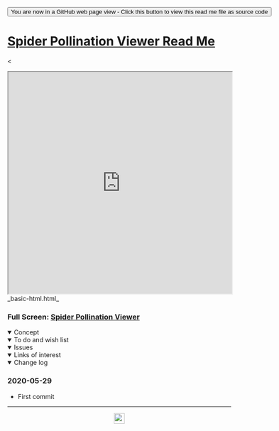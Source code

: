 <span style=display:none; >[You are now in a GitHub source code view - click this link to view Read Me file as a web page]( https://ladybug.tools/spider-2020/spider-pollination-viewer/readme.html "View file as a web page." ) </span>

<div><input type=button class = 'btn btn-secondary btn-sm' onclick=window.location.href="https://github.com/ladybug-tools/spider-2020/tree/master/spider-pollination-viewer/";
value='You are now in a GitHub web page view - Click this button to view this read me file as source code' ></div>


# [Spider Pollination Viewer Read Me]( ./readme.html )

<
<iframe src=https://ladybug.tools/spider-2020/spider-pollination-viewer/ width=100% height=500px >Iframes are not viewable in GitHub source code view</iframe>
_basic-html.html_

### Full Screen: [Spider Pollination Viewer]( https://www.ladybug.tools/spider-2020/spider-pollination-viewer/ )


<details open >
<summary>Concept</summary>


</details>

<details open >
<summary>To do and wish list </summary>


</details>

<details open >
<summary>Issues </summary>


</details>

<details open >
<summary>Links of interest</summary>


</details>

<details open >
<summary>Change log </summary>

### 2020-05-29

* First commit

</details>

***

<center title="hello! Click me to go up to the top" ><a href=javascript:window.scrollTo(0,0); style=text-decoration:none; > <img width=24 src="https://ladybug.tools/artwork/icons_bugs/ico/spider.ico" > </a></center>


